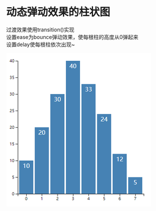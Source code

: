 动态弹动效果的柱状图
====
过渡效果使用transition()实现<br>
设置ease为bounce弹动效果，使每根柱的高度从0弹起来<br>
设置delay使每根柱依次出现~<br>

![](https://github.com/lilyzhang728/d3.js/blob/master/dynamic-diagram/img/demo.PNG)
